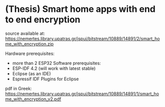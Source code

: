# (Thesis) Smart home apps with end to end encryption


source available at: https://nemertes.library.upatras.gr/jspui/bitstream/10889/14891/2/smart_home_with_encryption.zip

Hardware prerequisites:
* more than 2 ESP32
Software prerequisites:
* ESP-IDF 4.2 (will work with latest stable)
* Eclipse (as an IDE)
* Espressif IDF Plugins for Eclipse


pdf in Greek: https://nemertes.library.upatras.gr/jspui/bitstream/10889/14891/1/smart_home_with_encryption_v2.pdf
